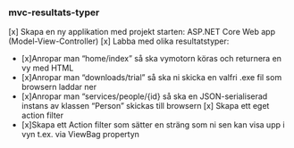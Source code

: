 ### mvc-resultats-typer

[x] Skapa en ny applikation med projekt starten: ASP.NET Core Web app (Model-View-Controller)
[x] Labba med olika resultatstyper:
* [x]Anropar man “home/index” så ska vymotorn köras och returnera en vy med HTML
* [x]Anropar man “downloads/trial” så ska ni skicka en valfri .exe fil som browsern laddar ner
* [x]Anropar man “services/people/{id} så ska en JSON-serialiserad instans av klassen “Person” skickas till browsern
[x] Skapa ett eget action filter
* [x]Skapa ett Action filter som sätter en sträng som ni sen kan visa upp i vyn t.ex. via ViewBag propertyn